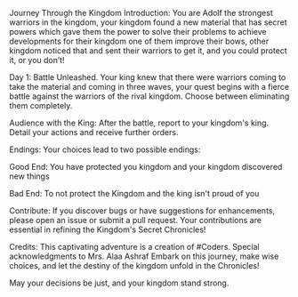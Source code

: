 Journey Through the Kingdom
Introduction: You are Adolf the strongest warriors in the kingdom, your kingdom found a new material that has secret powers which gave them the power to solve their problems to achieve developments for their kingdom one of them improve their bows, other kingdom noticed that and sent their warriors to get it, and you could protect it, or you don’t!

Day 1: Battle Unleashed. Your king knew that there were warriors coming to take the material and coming in three waves, your quest begins with a fierce battle against the warriors of the rival kingdom. Choose between eliminating them completely.

Audience with the King: After the battle, report to your kingdom's king. Detail your actions and receive further orders.

Endings: Your choices lead to two possible endings:

Good End: You have protected you kingdom and your kingdom discovered new things 

Bad End: To not protect the Kingdom and the king isn't proud of you 

Contribute: If you discover bugs or have suggestions for enhancements, please open an issue or submit a pull request. Your contributions are essential in refining the Kingdom's Secret Chronicles!

Credits: This captivating adventure is a creation of #Coders. Special acknowledgments to Mrs. Alaa Ashraf Embark on this journey, make wise choices, and let the destiny of the kingdom unfold in the Chronicles!

May your decisions be just, and your kingdom stand strong.
